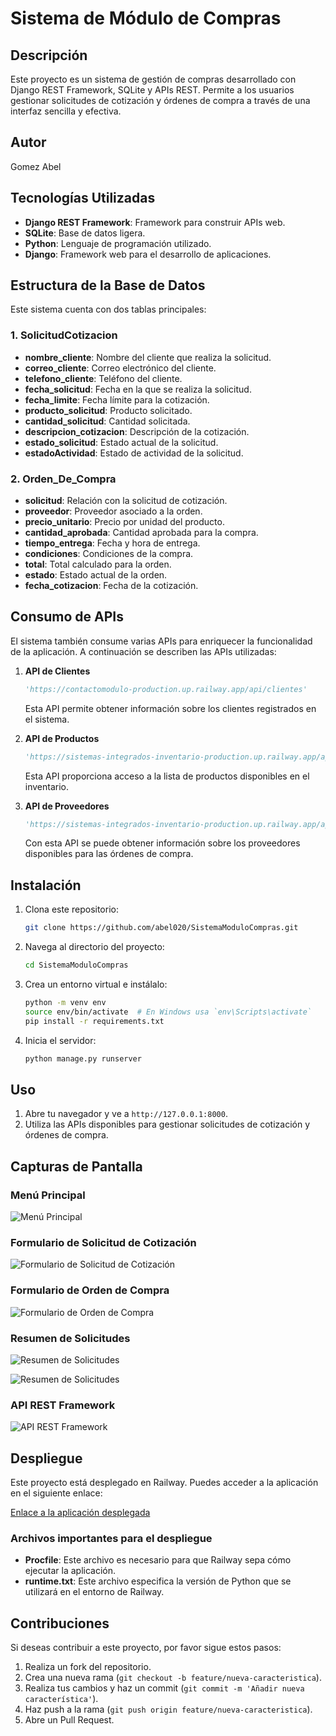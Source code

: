 # Sistema de Módulo de Compras

## Descripción

Este proyecto es un sistema de gestión de compras desarrollado con Django REST Framework, SQLite y APIs REST. Permite a los usuarios gestionar solicitudes de cotización y órdenes de compra a través de una interfaz sencilla y efectiva.

## Autor

Gomez Abel

## Tecnologías Utilizadas

- **Django REST Framework**: Framework para construir APIs web.
- **SQLite**: Base de datos ligera.
- **Python**: Lenguaje de programación utilizado.
- **Django**: Framework web para el desarrollo de aplicaciones.

## Estructura de la Base de Datos

Este sistema cuenta con dos tablas principales:

### 1. SolicitudCotizacion

- **nombre_cliente**: Nombre del cliente que realiza la solicitud.
- **correo_cliente**: Correo electrónico del cliente.
- **telefono_cliente**: Teléfono del cliente.
- **fecha_solicitud**: Fecha en la que se realiza la solicitud.
- **fecha_limite**: Fecha límite para la cotización.
- **producto_solicitud**: Producto solicitado.
- **cantidad_solicitud**: Cantidad solicitada.
- **descripcion_cotizacion**: Descripción de la cotización.
- **estado_solicitud**: Estado actual de la solicitud.
- **estadoActividad**: Estado de actividad de la solicitud.

### 2. Orden_De_Compra

- **solicitud**: Relación con la solicitud de cotización.
- **proveedor**: Proveedor asociado a la orden.
- **precio_unitario**: Precio por unidad del producto.
- **cantidad_aprobada**: Cantidad aprobada para la compra.
- **tiempo_entrega**: Fecha y hora de entrega.
- **condiciones**: Condiciones de la compra.
- **total**: Total calculado para la orden.
- **estado**: Estado actual de la orden.
- **fecha_cotizacion**: Fecha de la cotización.

## Consumo de APIs

El sistema también consume varias APIs para enriquecer la funcionalidad de la aplicación. A continuación se describen las APIs utilizadas:

1. **API de Clientes**
   ```python
   'https://contactomodulo-production.up.railway.app/api/clientes'
   ```
   Esta API permite obtener información sobre los clientes registrados en el sistema.

2. **API de Productos**
   ```python
   'https://sistemas-integrados-inventario-production.up.railway.app/api/productos/'
   ```
   Esta API proporciona acceso a la lista de productos disponibles en el inventario.

3. **API de Proveedores**
   ```python
   'https://sistemas-integrados-inventario-production.up.railway.app/api/proveedores/'
   ```
   Con esta API se puede obtener información sobre los proveedores disponibles para las órdenes de compra.

## Instalación

1. Clona este repositorio:
   ```bash
   git clone https://github.com/abel020/SistemaModuloCompras.git
   ```

2. Navega al directorio del proyecto:
   ```bash
   cd SistemaModuloCompras
   ```

3. Crea un entorno virtual e instálalo:
   ```bash
   python -m venv env
   source env/bin/activate  # En Windows usa `env\Scripts\activate`
   pip install -r requirements.txt
   ```

4. Inicia el servidor:
   ```bash
   python manage.py runserver
   ```

## Uso

1. Abre tu navegador y ve a `http://127.0.0.1:8000`.
2. Utiliza las APIs disponibles para gestionar solicitudes de cotización y órdenes de compra.

## Capturas de Pantalla

### Menú Principal
![Menú Principal](API/static/img/menu.jpeg)

### Formulario de Solicitud de Cotización
![Formulario de Solicitud de Cotización](API/static/img/FCot.jpeg)

### Formulario de Orden de Compra
![Formulario de Orden de Compra](API/static/img/FCom.jpeg)

### Resumen de Solicitudes
![Resumen de Solicitudes](API/static/img/Resumen.jpeg)

![Resumen de Solicitudes](API/static/img/ResumenCompra.jpeg)

### API REST Framework
![API REST Framework](API/static/img/menu.jpeg)

## Despliegue

Este proyecto está desplegado en Railway. Puedes acceder a la aplicación en el siguiente enlace:

[Enlace a la aplicación desplegada](https://web-production-e323b.up.railway.app)

### Archivos importantes para el despliegue

- **Procfile**: Este archivo es necesario para que Railway sepa cómo ejecutar la aplicación.
- **runtime.txt**: Este archivo especifica la versión de Python que se utilizará en el entorno de Railway.

## Contribuciones

Si deseas contribuir a este proyecto, por favor sigue estos pasos:

1. Realiza un fork del repositorio.
2. Crea una nueva rama (`git checkout -b feature/nueva-caracteristica`).
3. Realiza tus cambios y haz un commit (`git commit -m 'Añadir nueva característica'`).
4. Haz push a la rama (`git push origin feature/nueva-caracteristica`).
5. Abre un Pull Request.


